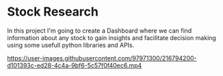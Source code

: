 # Stock Research
In this project I'm going to create a Dashboard where we can find information about any stock to gain insights and facilitate decision making using some usefull python libraries and APIs.





https://user-images.githubusercontent.com/97971300/216794200-d101393c-ed28-4c4a-9bf6-5c57f0f40ec6.mp4

